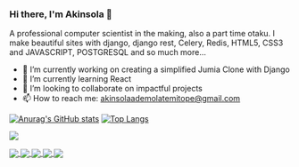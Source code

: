 ### Hi there, I'm Akinsola 👋

A professional computer scientist in the making, also a part time otaku. I make beautiful sites with django, django rest, Celery, Redis, HTML5, CSS3 and JAVASCRIPT, POSTGRESQL and so much more...

- 🔭 I’m currently working on creating a simplified Jumia Clone with Django
- 🌱 I’m currently learning React
- 👯 I’m looking to collaborate on impactful projects
- 📫 How to reach me: akinsolaademolatemitope@gmail.com

[![Anurag's GitHub stats](https://github-readme-stats.vercel.app/api?username=shols232&show_icons=true&theme=radical&line_height=40)](https://github.com/anuraghazra/github-readme-stats)
[![Top Langs](https://github-readme-stats.vercel.app/api/top-langs/?username=shols232&line_height=2.4rem)](https://github.com/anuraghazra/github-readme-stats)

![](https://komarev.com/ghpvc/?username=shols232)

<a href="https://github.com/shols232/python-tips-aid">
  <img align="center" src="https://github-readme-stats.vercel.app/api/pin/?username=shols232&repo=python-tips-aid" />
</a>
<a href="https://github.com/shols232/news-blog-angular">
  <img align="center" src="https://github-readme-stats.vercel.app/api/pin/?username=shols232&repo=news-blog-angular" />
</a>
<a href="https://github.com/shols232/angular-socialmedia-FE">
  <img align="center" src="https://github-readme-stats.vercel.app/api/pin/?username=shols232&repo=angular-socialmedia-FE" />
</a>
<a href="https://github.com/shols232/mobileforce-HomeTeach">
  <img align="center" src="https://github-readme-stats.vercel.app/api/pin/?username=shols232&repo=mobileforce-HomeTeach" />
</a>
<a href="https://github.com/shols232/django-socialmedia-BE">
  <img align="center" src="https://github-readme-stats.vercel.app/api/pin/?username=shols232&repo=django-socialmedia-BE" />
</a>
